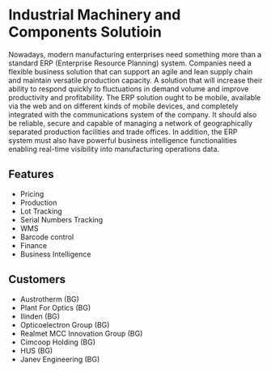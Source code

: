 # Industrial Machinery and Components Solutioin

Nowadays, modern manufacturing enterprises need something more than a standard ERP (Enterprise Resource Planning) system. Companies need a flexible business solution that can support an agile and lean supply chain and maintain versatile production capacity. A solution that will increase their ability to respond quickly to fluctuations in demand volume and improve productivity and profitability. The ERP solution ought to be mobile, available via the web and on different kinds of mobile devices, and completely integrated with the communications system of the company. It should also be reliable, secure and capable of managing a network of geographically separated production facilities and trade offices. In addition, the ERP system must also have powerful business intelligence functionalities enabling real-time visibility into manufacturing operations data.


## Features

* Pricing
* Production
* Lot Tracking
* Serial Numbers Tracking
* WMS
* Barcode control
* Finance
* Business Intelligence


## Customers

* Austrotherm (BG)
* Plant For Optics (BG)
* Ilinden (BG)
* Opticoelectron Group (BG)
* Realmet MCC Innovation Group (BG)
* Cimcoop Holding (BG)
* HUS (BG)
* Janev Engineering (BG)
